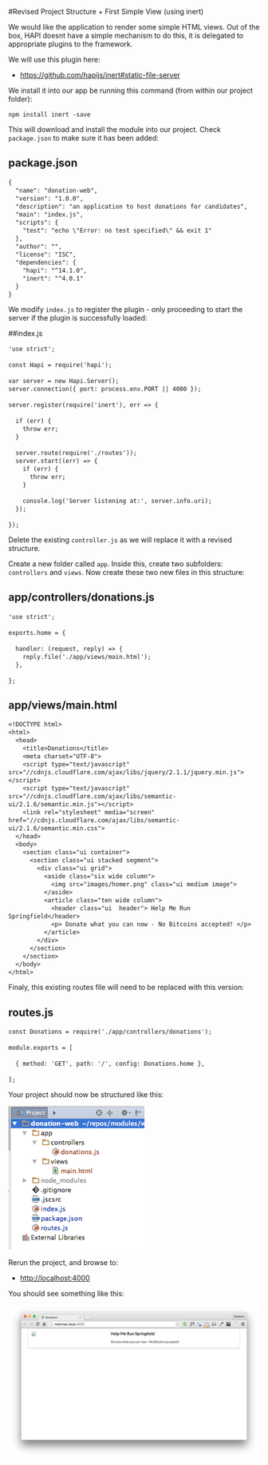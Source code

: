 #Revised Project Structure + First Simple View (using inert)

We would like the application to render some simple HTML views. Out of the box, HAPI doesnt have a simple mechanism to do this, it is delegated to appropriate plugins to the framework.

We will use this plugin here:

- <https://github.com/hapijs/inert#static-file-server>

We install it into our app be running this command (from within our project folder):

~~~
npm install inert -save
~~~

This will download and install the module into our project. Check `package.json` to make sure it has been added:

## package.json

~~~
{
  "name": "donation-web",
  "version": "1.0.0",
  "description": "an application to host donations for candidates",
  "main": "index.js",
  "scripts": {
    "test": "echo \"Error: no test specified\" && exit 1"
  },
  "author": "",
  "license": "ISC",
  "dependencies": {
    "hapi": "^14.1.0",
    "inert": "^4.0.1"
  }
}
~~~

We modify `index.js` to register the plugin - only proceeding to start the server if the plugin is successfully loaded:

##index.js

~~~
'use strict';

const Hapi = require('hapi');

var server = new Hapi.Server();
server.connection({ port: process.env.PORT || 4000 });

server.register(require('inert'), err => {

  if (err) {
    throw err;
  }

  server.route(require('./routes'));
  server.start((err) => {
    if (err) {
      throw err;
    }

    console.log('Server listening at:', server.info.uri);
  });

});

~~~

Delete the existing `controller.js` as we will replace it with a revised structure.

Create a new folder called `app`. Inside this, create two subfolders: `controllers` and `views`. Now create these two new files in this structure:

## app/controllers/donations.js

~~~
'use strict';

exports.home = {

  handler: (request, reply) => {
    reply.file('./app/views/main.html');
  },

};

~~~

## app/views/main.html

~~~
<!DOCTYPE html>
<html>
  <head>
    <title>Donations</title>
    <meta charset="UTF-8">
    <script type="text/javascript" src="//cdnjs.cloudflare.com/ajax/libs/jquery/2.1.1/jquery.min.js"></script>
    <script type="text/javascript" src="//cdnjs.cloudflare.com/ajax/libs/semantic-ui/2.1.6/semantic.min.js"></script>
    <link rel="stylesheet" media="screen" href="//cdnjs.cloudflare.com/ajax/libs/semantic-ui/2.1.6/semantic.min.css">
  </head>
  <body>
    <section class="ui container">
      <section class="ui stacked segment">
        <div class="ui grid">
          <aside class="six wide column">
            <img src="images/homer.png" class="ui medium image">
          </aside>
          <article class="ten wide column">
            <header class="ui  header"> Help Me Run Springfield</header>
            <p> Donate what you can now - No Bitcoins accepted! </p>
          </article>
        </div>
      </section>
    </section>
  </body>
</html>
~~~

Finaly, this existing routes file will need to be replaced with this version:

## routes.js

~~~
const Donations = require('./app/controllers/donations');

module.exports = [

  { method: 'GET', path: '/', config: Donations.home },

];

~~~

Your project should now be structured like this:

![](img/14.png)

Rerun the project, and browse to:

- <http://localhost:4000>

You should see something like this:

![](img/15.png)
